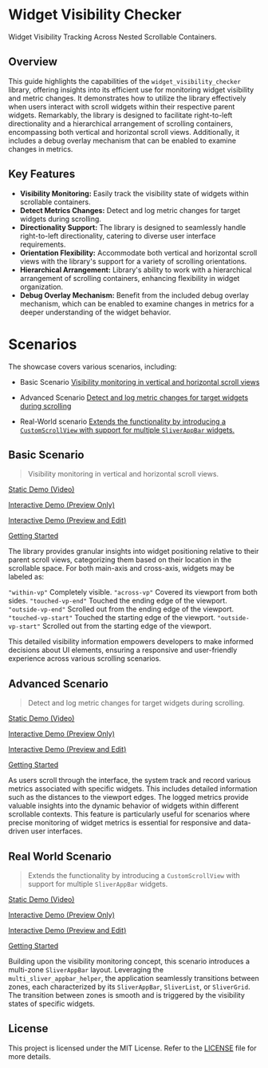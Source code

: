 

# Widget Visibility Checker
Widget Visibility Tracking Across Nested Scrollable Containers.

## Overview
This guide highlights the capabilities of the `widget_visibility_checker` library, offering insights into its efficient use for monitoring widget visibility and metric changes. It demonstrates how to utilize the library effectively when users interact with scroll widgets within their respective parent widgets. Remarkably, the library is designed to facilitate right-to-left directionality and a hierarchical arrangement of scrolling containers, encompassing both vertical and horizontal scroll views. Additionally, it includes a debug overlay mechanism that can be enabled to examine changes in metrics.

## Key Features

-  **Visibility Monitoring:** Easily track the visibility state of widgets within scrollable containers.
-  **Detect Metrics Changes:** Detect and log metric changes for target widgets during scrolling.
-  **Directionality Support:** The library is designed to seamlessly handle right-to-left directionality, catering to diverse user interface requirements. 
-  **Orientation Flexibility:** Accommodate both vertical and horizontal scroll views with the library's support for a variety of scrolling orientations.
-  **Hierarchical Arrangement:** Library's ability to work with a hierarchical arrangement of scrolling containers, enhancing flexibility in widget organization. 
-  **Debug Overlay Mechanism:** Benefit from the included debug overlay mechanism, which can be enabled to examine changes in metrics for a deeper understanding of the widget behavior.

# Scenarios

The showcase covers various scenarios, including:
- Basic Scenario 
[Visibility monitoring in vertical and horizontal scroll views](#basic-scenario)

- Advanced Scenario
[Detect and log metric changes for target widgets during scrolling](#advanced-scenario)

- Real-World scenario
[Extends the functionality by introducing a `CustomScrollView` with support for multiple `SliverAppBar` widgets.](#real-world-scenario)


## Basic Scenario
> Visibility monitoring in vertical and horizontal scroll views.

[Static Demo (Video)](https://github.com/besharatibehzad/WidgetVisibilityChecker/blob/main/widget_visibility_checker/doc/1.webm)

[Interactive Demo (Preview Only)](https://zxiy061gxiz0.zapp.page)

[Interactive Demo (Preview and Edit)](https://zapp.run/edit/flutter-zxiy061gxiz0)

[Getting Started](https://github.com/besharatibehzad/WidgetVisibilityChecker/blob/main/widget_visibility_checker/example/first_entry.dart)

The library provides granular insights into widget positioning relative to their parent scroll views, categorizing them based on their location in the scrollable space. For both main-axis and cross-axis, widgets may be labeled as:

 `"within-vp"` Completely visible.
 `"across-vp"` Covered its viewport from both sides.
 `"touched-vp-end"` Touched the ending edge of the viewport.
 `"outside-vp-end"`  Scrolled out from the ending edge of the viewport.
 `"touched-vp-start"` Touched the starting edge of the viewport.
 `"outside-vp-start"` Scrolled out from the starting edge of the viewport.

This detailed visibility information empowers developers to make informed decisions about UI elements, ensuring a responsive and user-friendly experience across various scrolling scenarios.

## Advanced Scenario
> Detect and log metric changes for target widgets during scrolling.

[Static Demo (Video)](https://github.com/besharatibehzad/WidgetVisibilityChecker/blob/main/widget_visibility_checker/doc/2.webm)

[Interactive Demo (Preview Only)](https://zxiy061gxiz0.zapp.page)

[Interactive Demo (Preview and Edit)](https://zapp.run/edit/flutter-zxiy061gxiz0)

[Getting Started](https://github.com/besharatibehzad/WidgetVisibilityChecker/blob/main/widget_visibility_checker/example/first_entry.dart)

As users scroll through the interface, the system track and record various metrics associated with specific widgets. This includes detailed information such as the distances to the viewport edges. The logged metrics provide valuable insights into the dynamic behavior of widgets within different scrollable contexts. This feature is particularly useful for scenarios where precise monitoring of widget metrics is essential for responsive and data-driven user interfaces.

## Real World Scenario

> Extends the functionality by introducing a `CustomScrollView` with support for multiple `SliverAppBar` widgets.

[Static Demo (Video)](https://github.com/besharatibehzad/WidgetVisibilityChecker/blob/main/widget_visibility_checker/doc/3.webm)

[Interactive Demo (Preview Only)](https://z91e06f291f0.zapp.page)

[Interactive Demo (Preview and Edit)](https://zapp.run/edit/flutter-z91e06f291f0)

[Getting Started](https://github.com/besharatibehzad/WidgetVisibilityChecker/blob/main/widget_visibility_checker/example/second_entry.dart)

Building upon the visibility monitoring concept, this scenario introduces a multi-zone `SliverAppBar` layout. Leveraging the `multi_sliver_appbar_helper`, the application seamlessly transitions between zones, each characterized by its `SliverAppBar`, `SliverList`, or `SliverGrid`.  The transition between zones is smooth and is triggered by the visibility states of specific widgets.

## License

This project is licensed under the MIT License. Refer to the [LICENSE](./LICENSE) file for more details.
